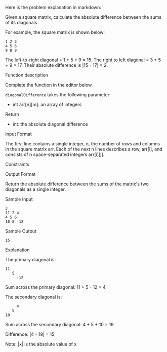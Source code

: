 Here is the problem explanation in markdown:

Given a square matrix, calculate the absolute difference between the sums of its diagonals.

For example, the square matrix  is shown below:

```
1 2 3
4 5 6
9 8 9  
```

The left-to-right diagonal = 1 + 5 + 9 = 15. The right to left diagonal = 3 + 5 + 9 = 17. Their absolute difference is |15 - 17| = 2.

Function description

Complete the  function in the editor below.

`diagonalDifference` takes the following parameter:

- int arr[n][m]: an array of integers

Return

- int: the absolute diagonal difference

Input Format

The first line contains a single integer, n, the number of rows and columns in the square matrix arr.
Each of the next n lines describes a row, arr[i], and consists of n space-separated integers arr[i][j].

Constraints

Output Format

Return the absolute difference between the sums of the matrix's two diagonals as a single integer.

Sample Input

```
3
11 2 4
4 5 6
10 8 -12
```

Sample Output

```
15
```

Explanation

The primary diagonal is:

```
11
   5
     -12
```

Sum across the primary diagonal: 11 + 5 - 12 = 4

The secondary diagonal is:

```
     4
   5
10
```

Sum across the secondary diagonal: 4 + 5 + 10 = 19

Difference: |4 - 19| = 15

Note: |x| is the absolute value of x